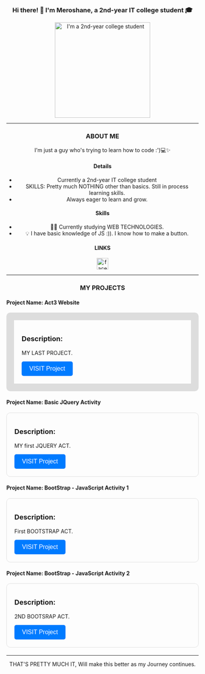 <div align="center">

### Hi there! 👋 I'm Meroshane, a 2nd-year IT college student 🎓

<img src="https://scontent.fmnl17-2.fna.fbcdn.net/v/t1.6435-9/118007885_946080832571101_1776406030291214443_n.jpg?_nc_cat=107&ccb=1-7&_nc_sid=7a1959&_nc_eui2=AeGdLqE4DMzEQEU9MxFTZRpVe1nnvLAbPCZ7Wee8sBs8Jon80XWobkjzuUNTrEZcTDL7oN82oixC8JoGSkFwMQvo&_nc_ohc=0kkCRN4j0voAX9O2PM7&_nc_ht=scontent.fmnl17-2.fna&oh=00_AfAPS6mp-gju3wsyCGwoaogtAwWcTS8j19g0E1Mlx6lHXQ&oe=659F2FC7" alt="I'm a 2nd-year college student" width="250">

---

### ABOUT ME
I'm just a guy who's trying to learn how to code :')💻✨

#### Details
-  Currently a 2nd-year IT college student
-  SKILLS: Pretty much NOTHING other than basics. Still in process learning skills.
-  Always eager to learn and grow.

#### Skills
- 🤷‍♂️ Currently studying WEB TECHNOLOGIES.
- 💡 I have basic knowledge of JS :)). I know how to make a button.

#### LINKS
[<img src='https://cdn.jsdelivr.net/npm/simple-icons@3.0.1/icons/facebook.svg' alt='facebook' height='30'>](https://www.facebook.com/watcher.shane01)

---

### MY PROJECTS

<div align="left">

#### Project Name: Act3 Website
<div style="border: 20px solid #ddd; border-radius: 10px; padding: 20px; margin-bottom: 20px;">
  <p style="font-size: 18px; font-weight: bold;">Description:</p>
  <p>MY LAST PROJECT.</p>
  <a href="https://bentebentetres.github.io/Act3" style="text-decoration: none;">
    <button type="button" style="background-color: #007BFF; color: white; padding: 10px 20px; border: none; border-radius: 5px; cursor: pointer; font-size: 16px;">
      VISIT Project
    </button>
  </a>
</div>

#### Project Name: Basic JQuery Activity
<div style="border: 1px solid #ddd; border-radius: 10px; padding: 20px; margin-bottom: 20px;">
  <p style="font-size: 18px; font-weight: bold;">Description:</p>
  <p>MY first JQUERY ACT.</p>
  <a href="https://bentebentetres.github.io/PacaMeroshane-Jquery" style="text-decoration: none;">
    <button type="button" style="background-color: #007BFF; color: white; padding: 10px 20px; border: none; border-radius: 5px; cursor: pointer; font-size: 16px;">
     VISIT Project
    </button>
  </a>
</div>

#### Project Name: BootStrap - JavaScript Activity 1
<div style="border: 1px solid #ddd; border-radius: 10px; padding: 20px; margin-bottom: 20px;">
  <p style="font-size: 18px; font-weight: bold;">Description:</p>
  <p>First BOOTSTRAP ACT.</p>
  <a href="https://bentebentetres.github.io/ProgressBarHtmlCssJs" style="text-decoration: none;">
    <button type="button" style="background-color: #007BFF; color: white; padding: 10px 20px; border: none; border-radius: 5px; cursor: pointer; font-size: 16px;">
      VISIT Project
    </button>
  </a>
</div>

#### Project Name: BootStrap - JavaScript Activity 2
<div style="border: 1px solid #ddd; border-radius: 10px; padding: 20px; margin-bottom: 20px;">
  <p style="font-size: 18px; font-weight: bold;">Description:</p>
  <p>2ND BOOTSRAP ACT.</p>
  <a href="https://bentebentetres.github.io/Paca_Bootsrap" style="text-decoration: none;">
    <button type="button" style="background-color: #007BFF; color: white; padding: 10px 20px; border: none; border-radius: 5px; cursor: pointer; font-size: 16px;">
      VISIT Project
    </button>
  </a>
</div>

</div>

---

THAT'S PRETTY MUCH IT, Will make this better as my Journey continues.

</div>
